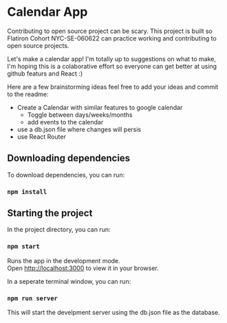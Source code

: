 # Calendar App

Contributing to open source project can be scary. This project is built so Flatiron Cohort NYC-SE-060622 can practice working and contributing to open source projects.

Let's make a calendar app! I'm totally up to suggestions on what to make, I'm hoping this is a colaborative effort so everyone can get better at using github featurs and React :)

Here are a few brainstorming ideas feel free to add your ideas and commit to the readme: 
- Create a Calendar with similar features to google calendar 
    - Toggle between days/weeks/months 
    - add events to the calendar 
- use a db.json file where changes will persis
- use React Router

## Downloading dependencies

To download dependencies, you can run:

### `npm install`

## Starting the project

In the project directory, you can run:

### `npm start` 

Runs the app in the development mode.\
Open [http://localhost:3000](http://localhost:3000) to view it in your browser.

In a seperate terminal window, you can run:
### `npm run server` 

This will start the develpment server using the db.json file as the database.



